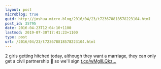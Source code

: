 ```yaml
---
layout: post
microblog: true
guid: http://joshua.micro.blog/2016/04/23/t723678818578223104.html
post_id: 35795
date: 2016-04-23T12:04:10+1100
lastmod: 2019-07-30T17:41:23+1100
type: post
url: /2016/04/23/t723678818578223104.html
---
```

2 girls getting hitched today, although they want a marriage, they can only get a civil partnership 💩 so we'll sign [t.co/wMglILQkz...](https://t.co/wMglILQkzH)
